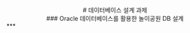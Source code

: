 <div align="center">
  # 데이터베이스 설계 과제   
</div>
<div align="center">
### Oracle 데이터베이스를 활용한 놀이공원 DB 설계
</div>
***   
